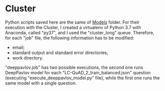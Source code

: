 # Cluster

Python scripts saved here are the same of [Models](Models) folder. For their execution with the Cluster, I created a virtualenv of Python 3.7 with Anaconda, called "py37", and I used the "cluster_long" queue. Therefore, for each "job" file, the following information has to be modified:

- email;
- standard output and standard error directories;
- work directory.

"deeppavlov.job" has two possible executions, the second one runs DeepPavlov model for each "LC-QuAD_2_train_balanced.json" question (executing "execute_deeppavlov_model.py" file), while the first one runs the same model with a single question.